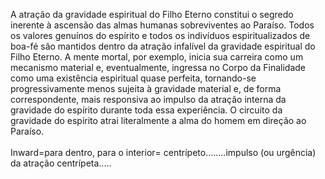 ﻿A atração da gravidade espiritual do Filho Eterno constitui o segredo inerente à ascensão das almas humanas sobreviventes ao Paraíso. Todos os valores genuínos do espírito e todos os indivíduos espiritualizados de boa-fé são mantidos dentro da atração infalível da gravidade espiritual do Filho Eterno. A mente mortal, por exemplo, inicia sua carreira como um mecanismo material e, eventualmente, ingressa no Corpo da Finalidade como uma existência espiritual quase perfeita, tornando-se progressivamente menos sujeita à gravidade material e, de forma correspondente, mais responsiva ao impulso da atração interna da gravidade do espírito durante toda essa experiência. O circuito da gravidade do espírito atrai literalmente a alma do homem em direção ao Paraíso.<BR><BR>Inward=para dentro, para o interior= centrípeto........impulso (ou urgência) da atração centrípeta.....